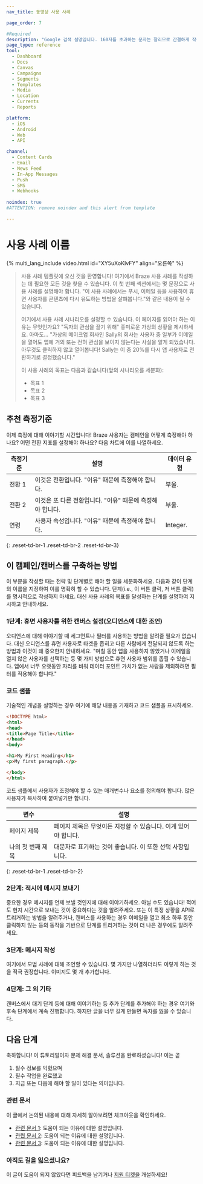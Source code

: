```yaml
---
nav_title: 동영상 사용 사례

page_order: 7

#Required
description: "Google 검색 설명입니다. 160자를 초과하는 문자는 잘리므로 간결하게 작성하세요."
page_type: reference
tool:
  - Dashboard
  - Docs
  - Canvas
  - Campaigns
  - Segments
  - Templates
  - Media
  - Location
  - Currents
  - Reports

platform:
  - iOS
  - Android
  - Web
  - API

channel:
  - Content Cards
  - Email
  - News Feed
  - In-App Messages
  - Push
  - SMS
  - Webhooks
  
noindex: true
#ATTENTION: remove noindex and this alert from template

---
```


# 사용 사례 이름

{% multi_lang_include video.html id="XY5uXoKIvFY" align="오른쪽" %}

> 사용 사례 템플릿에 오신 것을 환영합니다! 여기에서 Braze 사용 사례를 작성하는 데 필요한 모든 것을 찾을 수 있습니다. 이 첫 번째 섹션에서는 몇 문장으로 사용 사례를 설명해야 합니다. "이 사용 사례에서는 푸시, 이메일 등을 사용하여 휴면 사용자를 콘텐츠에 다시 유도하는 방법을 살펴봅니다."와 같은 내용이 될 수 있습니다.
>
> 여기에서 사용 사례 시나리오를 설정할 수 있습니다. 이 페이지를 읽어야 하는 이유는 무엇인가요? "독자의 관심을 끌기 위해" 흥미로운 가상의 상황을 제시하세요. 아마도... "가상의 메이크업 회사인 Sally의 회사는 사용자 중 일부가 이메일을 열어도 앱에 거의 또는 전혀 관심을 보이지 않는다는 사실을 알게 되었습니다. 아무것도 클릭하지 않고 열어봅니다! Sally는 이 중 20%를 다시 앱 사용자로 전환하기로 결정했습니다."
>
> 이 사용 사례의 목표는 다음과 같습니다(앞의 시나리오를 세분화):
> - 목표 1
> - 목표 2
> - 목표 3


## 추천 측정기준

이제 측정에 대해 이야기할 시간입니다! Braze 사용자는 캠페인을 어떻게 측정해야 하나요? 어떤 전환 지표를 설정해야 하나요? 다음 차트에 이를 나열하세요.

| 측정기준 | 설명 | 데이터 유형 |
| ------ | ----------- | --------- |
| 전환 1 | 이것은 전환입니다. "이유" 때문에 측정해야 합니다. | 부울. |
| 전환 2 | 이것은 또 다른 전환입니다. "이유" 때문에 측정해야 합니다. | 부울. |
| 연령 | 사용자 속성입니다. "이유" 때문에 측정해야 합니다. | Integer. |
{: .reset-td-br-1 .reset-td-br-2 .reset-td-br-3}

## 이 캠페인/캔버스를 구축하는 방법

이 부분을 작성할 때는 전략 및 단계별로 해야 할 일을 세분화하세요. 다음과 같이 단계의 이름을 지정하여 이를 명확히 할 수 있습니다. 단계(i.e., 이 버튼 클릭, 저 버튼 클릭)를 명시적으로 작성하지 마세요. 대신 사용 사례의 목표를 달성하는 단계를 설명하여 지시하고 안내하세요.

### 1단계: 휴면 사용자를 위한 캔버스 설정(오디언스에 대한 조언)

오디언스에 대해 이야기할 때 세그먼트나 필터를 사용하는 방법을 알려줄 필요가 없습니다. 대신 오디언스를 휴면 사용자로 타겟을 좁히고 다른 사람에게 전달되지 않도록 하는 방법과 이것이 왜 중요한지 안내하세요. "며칠 동안 앱을 사용하지 않았거나 이메일을 열지 않은 사용자를 선택하는 등 몇 가지 방법으로 휴면 사용자 범위를 좁힐 수 있습니다. 앱에서 너무 오랫동안 자리를 비워 데이터 포인트 가치가 없는 사람을 제외하려면 필터를 적용해야 합니다."


### 코드 샘플

기술적인 개념을 설명하는 경우 여기에 해당 내용을 기재하고 코드 샘플을 표시하세요.

```html
<!DOCTYPE html>
<html>
<head>
<title>Page Title</title>
</head>
<body>

<h1>My First Heading</h1>
<p>My first paragraph.</p>

</body>
</html>
```

코드 샘플에서 사용자가 조정해야 할 수 있는 매개변수나 요소를 정의해야 합니다. 많은 사용자가 복사하여 붙여넣기만 합니다.

| 변수 | 설명 |
| -------- | ----------- |
| 페이지 제목 | 페이지 제목은 무엇이든 지정할 수 있습니다. 이게 있어야 합니다. |
| 나의 첫 번째 제목 | 대문자로 표기하는 것이 좋습니다. 이 또한 선택 사항입니다. |
{: .reset-td-br-1 .reset-td-br-2}


### 2단계: 적시에 메시지 보내기

중요한 경우 메시지를 언제 보낼 것인지에 대해 이야기하세요. 아닐 수도 있습니다! 적어도 현지 시간으로 보내는 것이 중요하다는 것을 알려주세요. 또는 이 특정 상황을 API로 트리거하는 방법을 알려주거나, 캔버스를 사용하는 경우 이메일을 열고 최소 하루 동안 클릭하지 않는 등의 동작을 기반으로 단계를 트리거하는 것이 더 나은 경우에도 알려주세요.

### 3단계: 메시지 작성

여기에서 모범 사례에 대해 조언할 수 있습니다. 몇 가지만 나열하더라도 이렇게 하는 것을 적극 권장합니다. 이미지도 몇 개 추가합니다.

### 4단계: 그 외 기타

캔버스에서 대기 단계 등에 대해 이야기하는 등 추가 단계를 추가해야 하는 경우 여기와 후속 단계에서 계속 진행합니다. 하지만 글을 너무 길게 만들면 독자를 잃을 수 있습니다.


## 다음 단계

축하합니다! 이 튜토리얼이자 문제 해결 문서, 솔루션을 완료하셨습니다! 이는 곧
1. 필수 정보를 익혔으며
2. 필수 작업을 완료했고
3. 지금 또는 다음에 해야 할 일이 있다는 의미입니다.

### 관련 문서

이 글에서 논의된 내용에 대해 자세히 알아보려면 체크아웃을 확인하세요.
- [관련 문서 1](#solution-1): 도움이 되는 이유에 대한 설명입니다.
- [관련 문서 2](#solution-2): 도움이 되는 이유에 대한 설명입니다.
- [관련 문서 3](#solution-3): 도움이 되는 이유에 대한 설명입니다.

### 아직도 길을 잃으셨나요?

이 글이 도움이 되지 않았다면 피드백을 남기거나 [지원 티켓을][support] 개설하세요!

[support]: {{site.baseurl}}/braze_support/
